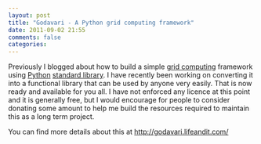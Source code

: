 ```yaml
---
layout: post
title: "Godavari - A Python grid computing framework"
date: 2011-09-02 21:55
comments: false
categories:
---
```


Previously I blogged about how to build a simple <a class="zem_slink" title="Grid computing" href="http://en.wikipedia.org/wiki/Grid_computing" rel="wikipedia">grid computing</a> framework using <a class="zem_slink" title="Python (programming language)" href="http://www.python.org/" rel="homepage">Python</a> <a class="zem_slink" title="Standard library" href="http://en.wikipedia.org/wiki/Standard_library" rel="wikipedia">standard library</a>. I have recently been working on converting it into a functional library that can be used by anyone very easily. That is now ready and available for you all. I have not enforced any licence at this point and it is generally free, but I would encourage for people to consider donating some amount to help me build the resources required to maintain this as a long term project.

You can find more details about this at <a href="http://godavari.lifeandit.com/">http://godavari.lifeandit.com/</a>